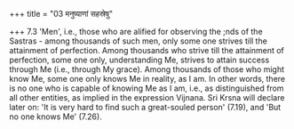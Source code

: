 +++
title = "03 मनुष्याणां सहस्रेषु"

+++
7.3 'Men', i.e., those who are alified for observing the ;nds of the
Sastras - among thousands of such men, only some one strives till the
attainment of perfection. Among thousands who strive till the attainment
of perfection, some one only, understanding Me, strives to attain
success through Me (i.e., through My grace). Among thousands of those
who might know Me, some one only knows Me in reality, as I am. In other
words, there is no one who is capable of knowing Me as I am, i.e., as
distinguished from all other entities, as implied in the expression
Vijnana. Sri Krsna will declare later on: 'It is very hard to find such
a great-souled person' (7.19), and 'But no one knows Me' (7.26).
